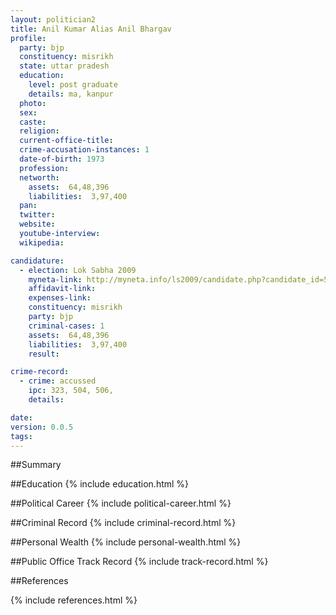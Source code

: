 ```yaml
---
layout: politician2
title: Anil Kumar Alias Anil Bhargav
profile: 
  party: bjp
  constituency: misrikh
  state: uttar pradesh
  education: 
    level: post graduate
    details: ma, kanpur
  photo: 
  sex: 
  caste: 
  religion: 
  current-office-title: 
  crime-accusation-instances: 1
  date-of-birth: 1973
  profession: 
  networth: 
    assets:  64,48,396
    liabilities:  3,97,400
  pan: 
  twitter: 
  website: 
  youtube-interview: 
  wikipedia: 

candidature: 
  - election: Lok Sabha 2009
    myneta-link: http://myneta.info/ls2009/candidate.php?candidate_id=5529
    affidavit-link: 
    expenses-link: 
    constituency: misrikh 
    party: bjp
    criminal-cases: 1
    assets:  64,48,396
    liabilities:  3,97,400
    result:  

crime-record: 
  - crime: accussed
    ipc: 323, 504, 506,
    details:    

date: 
version: 0.0.5
tags: 
---
```

##Summary


##Education
{% include education.html %}


##Political Career
{% include political-career.html %}


##Criminal Record
{% include criminal-record.html %}


##Personal Wealth
{% include personal-wealth.html %}


##Public Office Track Record
{% include track-record.html %}


##References


{% include references.html %}